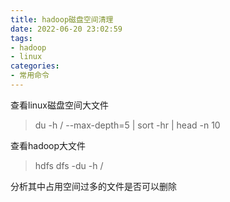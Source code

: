```yaml
---
title: hadoop磁盘空间清理
date: 2022-06-20 23:02:59
tags:
- hadoop
- linux
categories: 
- 常用命令
---
```




查看linux磁盘空间大文件

> du -h / --max-depth=5 | sort -hr | head -n 10

查看hadoop大文件

> hdfs dfs -du -h  /

分析其中占用空间过多的文件是否可以删除

